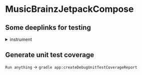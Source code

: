 # MusicBrainzJetpackCompose

## Some deeplinks for testing

<details><summary>instrument</summary><blockquote>

electric guitar
- used in, derivations, derived from, has hybrids, Wikidata
```shell
adb shell am start -d "mbjc://instrument/7ee8ebf5-3aed-4fc8-8004-49f4a8c45a87" -a android.intent.action.VIEW
```

biwa
- from, picture

```shell
adb shell am start -d "mbjc://instrument/1b165fa4-8510-4a3e-a2b5-2d38baf55176" -a android.intent.action.VIEW
```

tubon
- `invented by` a label

```shell
adb shell am start -d "mbjc://instrument/e346ac37-b617-4c12-b54d-d25474b6c7b7" -a android.intent.action.VIEW
```

</blockquote></details>



## Generate unit test coverage

`Run anything` -> `gradle app:createDebugUnitTestCoverageReport`
